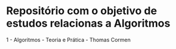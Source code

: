 # Repositório com o objetivo de estudos relacionas a Algoritmos

1 - Algoritmos - Teoria e Prática - Thomas Cormen

